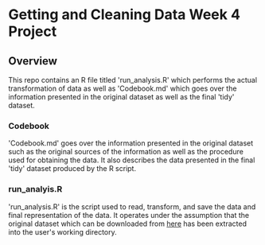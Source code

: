 # Getting and Cleaning Data Week 4 Project

## Overview

This repo contains an R file titled 'run_analysis.R' which performs the actual transformation of data as well as 'Codebook.md' which goes over the information presented in the original dataset as well as the final 'tidy' dataset. 

### Codebook
'Codebook.md' goes over the information presented in the original dataset such as the original sources of the information as well as the procedure used for obtaining the data. It also describes the data presented in the final 'tidy' dataset produced by the R script.

### run_analyis.R
'run_analysis.R' is the script used to read, transform, and save the data and final representation of the data. It operates under the assumption that the original dataset which can be downloaded from [here](https://d396qusza40orc.cloudfront.net/getdata%2Fprojectfiles%2FUCI%20HAR%20Dataset.zip) has been extracted into the user's working directory. 


